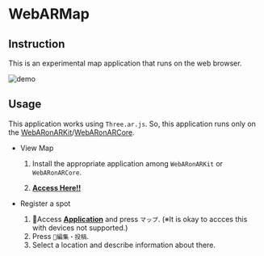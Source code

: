 # WebARMap

## Instruction

This is an experimental map application that runs on the web browser.

![demo](https://github.com/ttak0422/WebARMap/blob/upload_images/demo.gif)

## Usage

This application works using `Three.ar.js`. So, this application runs only on the [WebARonARKit](https://github.com/google-ar/WebARonARKit)/[WebARonARCore](https://github.com/google-ar/WebARonARCore).

- View Map
    1. Install the appropriate application among `WebARonARKit` or `WebARonARCore`.

    2. [**Access Here!!**](https://ttak0422.github.io/WebARMap/dist/)

- Register a spot
    []()
    1. Access [**Application**](https://ttak0422.github.io/WebARMap/dist/) and press `マップ`. (※It is okay to accces this with devices not supported.)
    2. Press `編集・投稿`.
    3. Select a location and describe information about there.